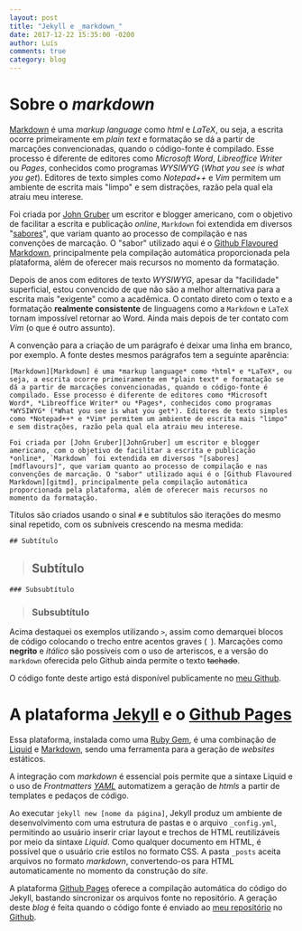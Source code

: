 ```yaml
---
layout: post
title: "Jekyll e _markdown_"
date: 2017-12-22 15:35:00 -0200
author: Luís
comments: true
category: blog
---
```


[Markdown]:https://daringfireball.net/projects/markdown/
[Jekyll]:https://jekyllrb.com/docs/home
[Liquid]:https://shopify.github.io/liquid/
[YAML]:yaml.org
[RubyGem]:https://en.wikipedia.org/wiki/RubyGems
[GithubPages]:https://pages.github.com
[Github]:https://www.github.com
[MeuGithub]:https://www.github.com/luigi-finando
[JohnGruber]:https://en.wikipedia.org/wiki/John_Gruber
[mdflavours]:https://en.wikipedia.org/wiki/Markdown#Standardization
[gitmd]:https://github.github.com/gfm/
[repothislink]:https://raw.githubusercontent.com/luigi-finando/luigi-finando.github.io/master/_posts/2017-12-21-primeiro-post.markdown

# Sobre o *markdown*

[Markdown][Markdown] é uma *markup language* como *html* e *LaTeX*, ou seja, a escrita ocorre primeiramente em *plain text* e formatação se dá a partir de marcações convencionadas, quando o código-fonte é compilado. Esse processo é diferente de editores como *Microsoft Word*, *Libreoffice Writer* ou *Pages*, conhecidos como programas *WYSIWYG* (*What you see is what you get*). Editores de texto simples como *Notepad++* e *Vim* permitem um ambiente de escrita mais "limpo" e sem distrações, razão pela qual ela atraiu meu interese.

Foi criada por [John Gruber][JohnGruber] um escritor e blogger americano, com o objetivo de facilitar a escrita e publicação *online*, `Markdown` foi extendida em diversos "[sabores][mdflavours]", que variam quanto ao processo de compilação e nas convenções de marcação. O "sabor" utilizado aqui é o [Github Flavoured Markdown][gitmd], principalmente pela compilação automática proporcionada pela plataforma, além de oferecer mais recursos no momento da formatação. 

Depois de anos com editores de texto *WYSIWYG*, apesar da "facilidade" superficial, estou convencido de que não são a melhor alternativa para a escrita mais "exigente" como a acadêmica. O contato direto com o texto e a formatação **realmente consistente** de linguagens como a `Markdown` e `LaTeX` tornam impossível retornar ao Word. Ainda mais depois de ter contato com *Vim* (o que é outro assunto).

A convenção para a criação de um parágrafo é deixar uma linha em branco, por exemplo. A fonte destes mesmos parágrafos tem a seguinte aparência:

```plain-text
[Markdown][Markdown] é uma *markup language* como *html* e *LaTeX*, ou seja, a escrita ocorre primeiramente em *plain text* e formatação se dá a partir de marcações convencionadas, quando o código-fonte é compilado. Esse processo é diferente de editores como *Microsoft Word*, *Libreoffice Writer* ou *Pages*, conhecidos como programas *WYSIWYG* (*What you see is what you get*). Editores de texto simples como *Notepad++* e *Vim* permitem um ambiente de escrita mais "limpo" e sem distrações, razão pela qual ela atraiu meu interese.

Foi criada por [John Gruber][JohnGruber] um escritor e blogger americano, com o objetivo de facilitar a escrita e publicação *online*, `Markdown` foi extendida em diversos "[sabores][mdflavours]", que variam quanto ao processo de compilação e nas convenções de marcação. O "sabor" utilizado aqui é o [Github Flavoured Markdown][gitmd], principalmente pela compilação automática proporcionada pela plataforma, além de oferecer mais recursos no momento da formatação. 
```

Títulos são criados usando o sinal ``#`` e subtítulos são iterações do mesmo sinal repetido, com os subníveis crescendo na mesma medida: 

```plain-text
## Subtítulo
```

> ## Subtítulo

```
### Subsubtítulo
```
> ### Subsubtítulo


Acima destaquei os exemplos utilizando `>`, assim como demarquei blocos de código colocando o trecho entre acentos graves (`` ``). Marcações como **negrito** e *itálico* são possíveis com o uso de arteriscos, e a versão do `markdown` oferecida pelo Github ainda permite o texto ~~tachado~~.

O código fonte deste artigo está disponível publicamente no [meu Github][repothislink].

# A plataforma [Jekyll][Jekyll] e o [Github Pages][GithubPages]

Essa plataforma, instalada como uma [Ruby Gem][RubyGem], é uma combinação de [Liquid][Liquid] e [Markdown][Markdown], sendo uma ferramenta para a geração de *websites* estáticos.

A integração com *markdown* é essencial pois permite que a sintaxe Liquid e o uso de *Frontmatters [YAML][YAML]* automatizem a geração de *htmls* a partir de templates e pedaços de código. 

Ao executar `jekyll new [nome da página]`, Jekyll produz um ambiente de desenvolvimento com uma estrutura de pastas e o arquivo `_config.yml`, permitindo ao usuário inserir criar layout e trechos de HTML reutilizáveis por meio da sintaxe *Liquid*. Como qualquer documento em HTML, é possível que o usuário crie estilos no formato CSS. A pasta `_posts` aceita arquivos no formato *markdown*, convertendo-os para HTML automaticamente no momento da construção do *site*.

A plataforma [Github Pages][GithubPages] oferece a compilação automática do código do Jekyll, bastando sincronizar os arquivos fonte no repositório. A geração deste *blog* é feita quando o código fonte é enviado ao [meu repositório][MeuGithub] no [Github][Github].
